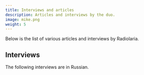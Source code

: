 ```yaml
---
title: Interviews and articles
description: Articles and interviews by the duo.
image: mike.png
weight: 5
---
```


Below is the list of various articles and interviews by Radiolaria.

<!-- TODO -->

## Interviews

The following interviews are in Russian.

<!-- TODO -->
